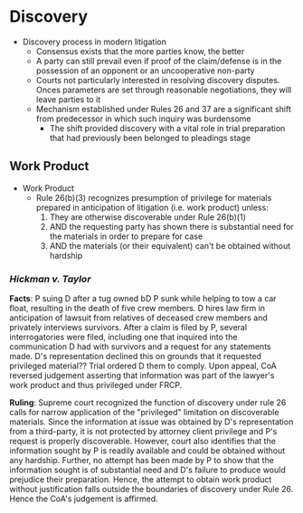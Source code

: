 # Discovery

* Discovery process in modern litigation
  * Consensus exists that the more parties know, the better
  * A party can still prevail even if proof of the claim/defense is in the possession of an opponent or an uncooperative non-party
  * Courts not particularly interested in resolving discovery disputes. Onces parameters are set through reasonable negotiations, they will leave parties to it
  * Mechanism established under Rules 26 and 37 are a significant shift from predecessor in which such inquiry was burdensome
    * The shift provided discovery with a vital role in trial preparation that had previously been belonged to pleadings stage

## Work Product

* Work Product
  * Rule 26(b)(3) recognizes presumption of privilege for materials prepared in anticipation of litigation (i.e. work product) unless:
    1. They are otherwise discoverable under Rule 26(b)(1)
    2. AND the requesting party has shown there is substantial need for the materials in order to prepare for case
    3. AND the materials (or their equivalent) can't be obtained without hardship

### *Hickman v. Taylor*

**Facts**:
P suing D after a tug owned bD P sunk while helping to tow a car float, resulting in the death of five crew members. D hires law firm in anticipation of lawsuit from relatives of deceased crew members and privately interviews survivors. After a claim is filed by P, several interrogatories were filed, including one that inquired into the communication D had with survivors and a request for any statements made. D's representation declined this on grounds that it requested privileged material?? Trial ordered D them to comply. Upon appeal, CoA reversed judgement asserting that information was part of the lawyer's work product and thus privileged under FRCP.

**Ruling**:
Supreme court recognized the function of discovery under rule 26 calls for narrow application of the "privileged" limitation on discoverable materials. Since  the information at issue was obtained by D's representation from a third-party, it is not protected by attorney client privilege and P's request is properly discoverable. However, court also identifies that the information sought by P is readily available and could be obtained without any hardship. Further, no attempt has been made by P to show that the information sought is of substantial need and D's failure to produce would prejudice their preparation. Hence, the attempt to obtain work product without justification falls outside the boundaries of discovery under Rule 26. Hence the CoA's judgement is affirmed.